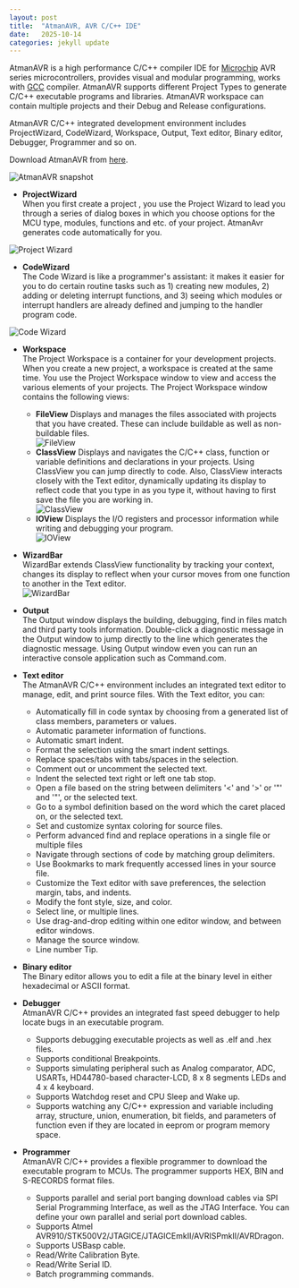 ```yaml
---
layout: post
title:  "AtmanAVR, AVR C/C++ IDE"
date:   2025-10-14
categories: jekyll update
---
```

AtmanAVR is a high performance C/C++ compiler IDE for [Microchip](https://www.microchipdirect.com/) AVR series microcontrollers, provides visual and modular programming, works with [GCC](http://www.gnu.org/) compiler. AtmanAVR supports different Project Types to generate C/C++ executable programs and libraries. AtmanAVR workspace can contain multiple projects and their Debug and Release configurations.

AtmanAVR C/C++ integrated development environment includes ProjectWizard, CodeWizard, Workspace, Output, Text editor, Binary editor, Debugger, Programmer and so on.

Download AtmanAVR from [here](http://www.sundux.com/iproducts/atmanavr/Download/AtmanAVR.exe).

![AtmanAVR snapshot](/img/atmanavr_Overview.png)

+ <b>ProjectWizard</b><br>
When you first create a project , you use the Project Wizard to lead you through a series of dialog boxes in which you choose options for the MCU type, modules, functions and etc. of your project. AtmanAvr generates code automatically for you.

![Project Wizard](/img/atmanavr_ProjectWizard.png)

+ <b>CodeWizard</b><br>
The Code Wizard is like a programmer's assistant: it makes it easier for you to do certain routine tasks such as 1) creating new modules, 2) adding or deleting interrupt functions, and 3) seeing which modules or interrupt handlers are already defined and jumping to the handler program code.

![Code Wizard](/img/atmanavr_CodeWizard.png)

+ <b>Workspace</b><br>
The Project Workspace is a container for your development projects. When you create a new project, a workspace is created at the same time. You use the Project Workspace window to view and access the various elements of your projects.
The Project Workspace window contains the following views:
  + <b>FileView</b>
  Displays and manages the files associated with projects that you have created. These can include buildable as well as non-buildable files.<br>
  ![FileView](/img/atmanavr_fileview.gif)
  + <b>ClassView</b>
  Displays and navigates the C/C++ class, function or variable definitions and declarations in your projects. Using ClassView you can jump directly to code. Also, ClassView interacts closely with the Text editor, dynamically updating its display to reflect code that you type in as you type it, without having to first save the file you are working in. <br>
  ![ClassView](/img/atmanavr_classview.gif)
  + <b>IOView</b>
  Displays the I/O registers and processor information while writing and debugging your program.<br>
  ![IOView](/img/atmanavr_IOView.gif)

+ <b>WizardBar</b><br>
WizardBar extends ClassView functionality by tracking your context, changes its display to reflect when your cursor moves from one function to another in the Text editor.<br>
![WizardBar](/img/atmanavr_WizardBar.gif)

+ <b>Output</b><br>
The Output window displays the building, debugging, find in files match and third party tools information. Double-click a diagnostic message in the Output window to jump directly to the line which generates the diagnostic message. Using Output window even you can run an interactive console application such as Command.com.

+ <b>Text editor</b><br>
The AtmanAVR C/C++ environment includes an integrated text editor to manage, edit, and print source files. With the Text editor, you can:
  + Automatically fill in code syntax by choosing from a generated list of class members, parameters or values.
  + Automatic parameter information of functions.
  + Automatic smart indent.
  + Format the selection using the smart indent settings.
  + Replace spaces/tabs with tabs/spaces in the selection.
  + Comment out or uncomment the selected text.
  + Indent the selected text right or left one tab stop.
  + Open a file based on the string between delimiters '<' and '>' or '"' and '"', or the selected text.
  + Go to a symbol definition based on the word which the caret placed on, or the selected text.
  + Set and customize syntax coloring for source files.
  + Perform advanced find and replace operations in a single file or multiple files
  + Navigate through sections of code by matching group delimiters.
  + Use Bookmarks to mark frequently accessed lines in your source file.
  + Customize the Text editor with save preferences, the selection margin, tabs, and indents.
  + Modify the font style, size, and color.
  + Select line, or multiple lines.
  + Use drag-and-drop editing within one editor window, and between editor windows.
  + Manage the source window.
  + Line number Tip.

+ <b>Binary editor</b><br>
The Binary editor allows you to edit a file at the binary level in either hexadecimal or ASCII format.

+ <b>Debugger</b><br>
AtmanAVR C/C++ provides an integrated fast speed debugger to help locate bugs in an executable program.
  + Supports debugging executable projects as well as .elf and .hex files.
  + Supports conditional Breakpoints.
  + Supports simulating peripheral such as Analog comparator, ADC, USARTs, HD44780-based character-LCD, 8 x 8 segments LEDs and 4 x 4 keyboard.
  + Supports Watchdog reset and CPU Sleep and Wake up.
  + Supports watching any C/C++ expression and variable including array, structure, union, enumeration, bit fields, and parameters of function even if they are located in eeprom or program memory space.

+ <b>Programmer</b><br>
AtmanAVR C/C++ provides a flexible programmer to download the executable program to MCUs. The programmer supports HEX, BIN and S-RECORDS format files.
  + Supports parallel and serial port banging download cables via SPI Serial Programming Interface, as well as the JTAG Interface. You can define your own parallel and serial port download cables.
  + Supports Atmel AVR910/STK500V2/JTAGICE/JTAGICEmkII/AVRISPmkII/AVRDragon.
  + Supports USBasp cable.
  + Read/Write Calibration Byte.
  + Read/Write Serial ID.
  + Batch programming commands.



